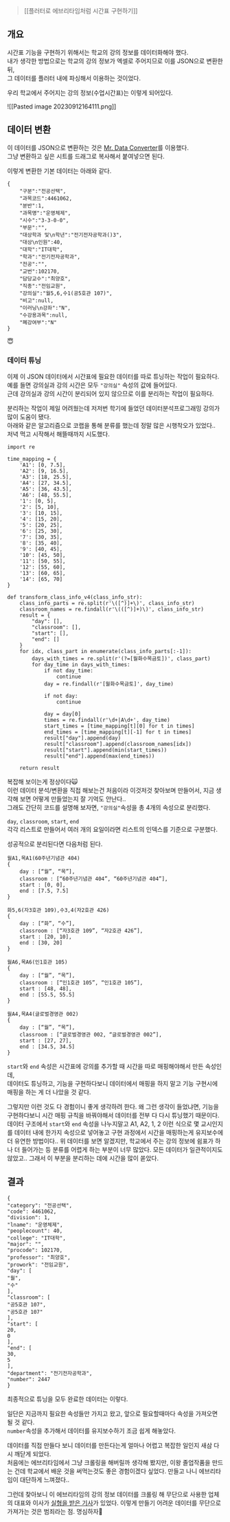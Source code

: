 >[[플러터로 에브리타임처럼 시간표 구현하기]]
## 개요

시간표 기능을 구현하기 위해서는 학교의 강의 정보를 데이터화해야 했다.  
내가 생각한 방법으로는 학교의 강의 정보가 엑셀로 주어지므로 이를 JSON으로 변환한 뒤,  
그 데이터를 플러터 내에 파싱해서 이용하는 것이었다.

우리 학교에서 주어지는 강의 정보(수업시간표)는 이렇게 되어있다.

![[Pasted image 20230912164111.png]]
## 데이터 변환

이 데이터를 JSON으로 변환하는 것은 [Mr. Data Converter](https://shancarter.github.io/mr-data-converter/)를 이용했다.  
그냥 변환하고 싶은 시트를 드래그로 복사해서 붙여넣으면 된다.

이렇게 변환한 기본 데이터는 아래와 같다.

```
{
    "구분":"전공선택",
    "과목코드":4461062,
    "분반":1,
    "과목명":"운영체제",
    "시수":"3-3-0-0",
    "부문":"",
    "대상학과 및\n학년":"전기전자공학과()3",
    "대상\n인원":40,
    "대학":"IT대학",
    "학과":"전기전자공학과",
    "전공":"",
    "교번":102170,
    "담당교수":"최양호",
    "직종":"전임교원",
    "강의실":"월5,6,수1(공5호관 107)",
    "비고":null,
    "이러닝\n강좌":"N",
    "수강용과목":null,
    "폐강여부":"N"
}
```

😇

### 데이터 튜닝
이제 이 JSON 데이터에서 시간표에 필요한 데이터를 따로 튜닝하는 작업이 필요하다.  
예를 들면 강의실과 강의 시간은 모두 `"강의실"` 속성의 값에 들어있다.  
근데 강의실과 강의 시간이 분리되어 있지 않으므로 이를 분리하는 작업이 필요하다.

분리하는 작업이 제일 어려웠는데 저저번 학기에 들었던 데이터분석프로그래밍 강의가 많이 도움이 됐다.  
아래와 같은 알고리즘으로 코랩을 통해 분류를 했는데 정말 많은 시행착오가 있었다..  
저녁 먹고 시작해서 해뜰때까지 시도했다.

```
import re

time_mapping = {
    'A1': [0, 7.5],
    'A2': [9, 16.5],
    'A3': [18, 25.5],
    'A4': [27, 34.5],
    'A5': [36, 43.5],
    'A6': [48, 55.5],
    '1': [0, 5],
    '2': [5, 10],
    '3': [10, 15],
    '4': [15, 20],
    '5': [20, 25],
    '6': [25, 30],
    '7': [30, 35],
    '8': [35, 40],
    '9': [40, 45],
    '10': [45, 50],
    '11': [50, 55],
    '12': [55, 60],
    '13': [60, 65],
    '14': [65, 70]
}

def transform_class_info_v4(class_info_str):
    class_info_parts = re.split(r'\([^)]+\)', class_info_str)
    classroom_names = re.findall(r'\(([^)]+)\)', class_info_str)
    result = {
        "day": [],
        "classroom": [],
        "start": [],
        "end": []
    }
    for idx, class_part in enumerate(class_info_parts[:-1]):
        days_with_times = re.split(r'(?=[월화수목금토])', class_part)
        for day_time in days_with_times:
            if not day_time:
                continue
            day = re.findall(r'[월화수목금토]', day_time)

            if not day:
                continue

            day = day[0]
            times = re.findall(r'\d+|A\d+', day_time)
            start_times = [time_mapping[t][0] for t in times]
            end_times = [time_mapping[t][-1] for t in times]
            result["day"].append(day)
            result["classroom"].append(classroom_names[idx])
            result["start"].append(min(start_times))
            result["end"].append(max(end_times))

    return result
```

복잡해 보이는게 정상이다🙀  
이런 데이터 분석/변환을 직접 해보는건 처음이라 이것저것 찾아보며 만들어서, 지금 생각해 보면 어떻게 만들었는지 잘 기억도 안난다..  
그래도 간단히 코드를 설명해 보자면, `"강의실"`속성을 총 4개의 속성으로 분리했다.

`day`, `classroom`, `start`, `end`  
각각 리스트로 만들어서 여러 개의 요일이라면 리스트의 인덱스를 기준으로 구분했다.

성공적으로 분리된다면 다음처럼 된다.

```
월A1,목A1(60주년기념관 404)
{ 
    day : [“월”, “목”], 
    classroom : [“60주년기념관 404”, “60주년기념관 404”], 
    start : [0, 0], 
    end : [7.5, 7.5] 
}

화5,6(자3호관 109),수3,4(자2호관 426)
{ 
    day : [“화”, “수”], 
    classroom : [“자3호관 109”, “자2호관 426”], 
    start : [20, 10], 
    end : [30, 20] 
}

월A6,목A6(인1호관 105)
{ 
    day : [“월”, “목”], 
    classroom : [“인1호관 105”, “인1호관 105”], 
    start : [48, 48], 
    end : [55.5, 55.5] 
}

월A4,목A4(글로벌경영관 002)
{ 
    day : [“월”, “목”], 
    classroom : [“글로벌경영관 002, “글로벌경영관 002”], 
    start : [27, 27], 
    end : [34.5, 34.5] 
}
```

`start`와 `end` 속성은 시간표에 강의를 추가할 때 시간을 따로 매핑해야해서 만든 속성인데,  
데이터도 튜닝하고, 기능을 구현하다보니 데이터에서 매핑을 하지 말고 기능 구현시에 매핑을 하는 게 더 나았을 것 같다.

그렇지만 이런 것도 다 경험이니 좋게 생각하려 한다.
왜 그런 생각이 들었냐면, 기능을 구현하다보니 시간 매핑 규칙을 바꿔야해서 데이터를 전부 다 다시 튜닝했기 때문이다.
데이터 구조에서 `start`와 `end` 속성을 나누지말고 A1, A2, 1, 2 이런 식으로 몇 교시인지를 데이터 내에 한가지 속성으로 넣어놓고 구현 과정에서 시간을 매핑하는게 유지보수에 더 유연한 방법이다..
위 데이터를 보면 알겠지만, 학교에서 주는 강의 정보에 쉼표가 하나 더 들어가는 등 분류를 어렵게 하는 부분이 너무 많았다.
모든 데이터가 일관적이지도 않았고.. 그래서 이 부분을 분리하는 데에 시간을 많이 쏟았다.

## 결과
```
{
"category": "전공선택",
"code": 4461062,
"division": 1,
"lname": "운영체제",
"peoplecount": 40,
"college": "IT대학",
"major": "",
"procode": 102170,
"professor": "최양호",
"prowork": "전임교원",
"day": [
"월",
"수"
],
"classroom": [
"공5호관 107",
"공5호관 107"
],
"start": [
20,
0
],
"end": [
30,
5
],
"department": "전기전자공학과",
"number": 2447
}
```

최종적으로 튜닝을 모두 완료한 데이터는 이렇다.

일단은 지금까지 필요한 속성들만 가지고 왔고, 앞으로 필요할때마다 속성을 가져오면 될 것 같다.  
`number`속성을 추가해서 데이터를 유지보수하기 조금 쉽게 해놓았다.

데이터를 직접 만들다 보니 데이터를 만든다는게 얼마나 어렵고 복잡한 일인지 새삼 다시 깨닫게 되었다.  
처음에는 에브리타임에서 그냥 크롤링을 해버릴까 생각해 봤지만, 이왕 졸업작품을 만드는 건데 학교에서 배운 것을 써먹는것도 좋은 경험이겠다 싶었다. 만들고 나니 에브리타임이 대단하게 느껴졌다..

그런데 찾아보니 이 에브리타임의 강의 정보 데이터를 크롤링 해 무단으로 사용한 업체의 대표와 이사가 [실형을 받은 기사](https://www.news1.kr/articles/?4846361)가 있었다. 
이렇게 만들기 어려운 데이터를 무단으로 가져가는 것은 범죄라는 점. 명심하자🤨